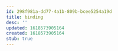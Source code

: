 ```yaml
---
id: 298f981a-dd77-4a1b-809b-bcee5254a19d
title: binding
desc: ''
updated: 1618573905164
created: 1618573905164
stub: true
---
```


